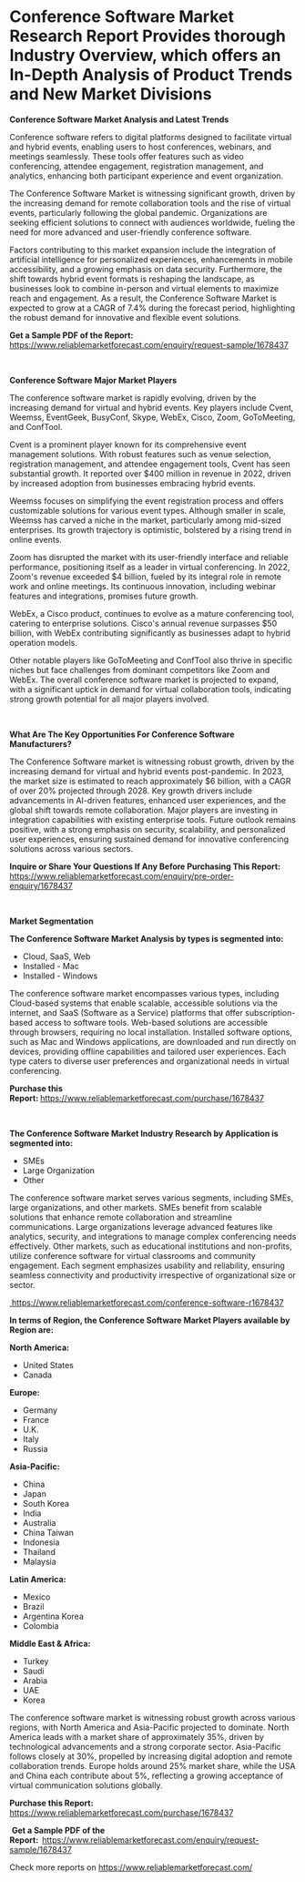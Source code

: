<p><h1>Conference Software Market Research Report Provides thorough Industry Overview, which offers an In-Depth Analysis of Product Trends and New Market Divisions</h1></p><p><strong>Conference Software Market Analysis and Latest Trends</strong></p>
<p><p>Conference software refers to digital platforms designed to facilitate virtual and hybrid events, enabling users to host conferences, webinars, and meetings seamlessly. These tools offer features such as video conferencing, attendee engagement, registration management, and analytics, enhancing both participant experience and event organization.</p><p>The Conference Software Market is witnessing significant growth, driven by the increasing demand for remote collaboration tools and the rise of virtual events, particularly following the global pandemic. Organizations are seeking efficient solutions to connect with audiences worldwide, fueling the need for more advanced and user-friendly conference software.</p><p>Factors contributing to this market expansion include the integration of artificial intelligence for personalized experiences, enhancements in mobile accessibility, and a growing emphasis on data security. Furthermore, the shift towards hybrid event formats is reshaping the landscape, as businesses look to combine in-person and virtual elements to maximize reach and engagement. As a result, the Conference Software Market is expected to grow at a CAGR of 7.4% during the forecast period, highlighting the robust demand for innovative and flexible event solutions.</p></p>
<p><strong>Get a Sample PDF of the Report:&nbsp;</strong> <a href="https://www.reliablemarketforecast.com/enquiry/request-sample/1678437?utm_campaign=2866&utm_medium=2&utm_source=Github&utm_content=ia&utm_term=24032025&utm_id=conference-software">https://www.reliablemarketforecast.com/enquiry/request-sample/1678437</a></p>
<p>&nbsp;</p>
<p><strong>Conference Software Major Market Players</strong></p>
<p><p>The conference software market is rapidly evolving, driven by the increasing demand for virtual and hybrid events. Key players include Cvent, Weemss, EventGeek, BusyConf, Skype, WebEx, Cisco, Zoom, GoToMeeting, and ConfTool.</p><p>Cvent is a prominent player known for its comprehensive event management solutions. With robust features such as venue selection, registration management, and attendee engagement tools, Cvent has seen substantial growth. It reported over $400 million in revenue in 2022, driven by increased adoption from businesses embracing hybrid events.</p><p>Weemss focuses on simplifying the event registration process and offers customizable solutions for various event types. Although smaller in scale, Weemss has carved a niche in the market, particularly among mid-sized enterprises. Its growth trajectory is optimistic, bolstered by a rising trend in online events.</p><p>Zoom has disrupted the market with its user-friendly interface and reliable performance, positioning itself as a leader in virtual conferencing. In 2022, Zoom's revenue exceeded $4 billion, fueled by its integral role in remote work and online meetings. Its continuous innovation, including webinar features and integrations, promises future growth.</p><p>WebEx, a Cisco product, continues to evolve as a mature conferencing tool, catering to enterprise solutions. Cisco's annual revenue surpasses $50 billion, with WebEx contributing significantly as businesses adapt to hybrid operation models.</p><p>Other notable players like GoToMeeting and ConfTool also thrive in specific niches but face challenges from dominant competitors like Zoom and WebEx. The overall conference software market is projected to expand, with a significant uptick in demand for virtual collaboration tools, indicating strong growth potential for all major players involved.</p></p>
<p>&nbsp;</p>
<p><strong>What Are The Key Opportunities For Conference Software Manufacturers?</strong></p>
<p><p>The Conference Software market is witnessing robust growth, driven by the increasing demand for virtual and hybrid events post-pandemic. In 2023, the market size is estimated to reach approximately $6 billion, with a CAGR of over 20% projected through 2028. Key growth drivers include advancements in AI-driven features, enhanced user experiences, and the global shift towards remote collaboration. Major players are investing in integration capabilities with existing enterprise tools. Future outlook remains positive, with a strong emphasis on security, scalability, and personalized user experiences, ensuring sustained demand for innovative conferencing solutions across various sectors.</p></p>
<p><strong>Inquire or Share Your Questions If Any Before Purchasing This Report:</strong> <a href="https://www.reliablemarketforecast.com/enquiry/pre-order-enquiry/1678437?utm_campaign=2866&utm_medium=2&utm_source=Github&utm_content=ia&utm_term=24032025&utm_id=conference-software">https://www.reliablemarketforecast.com/enquiry/pre-order-enquiry/1678437</a></p>
<p>&nbsp;</p>
<p><strong>Market Segmentation</strong></p>
<p><strong>The Conference Software Market Analysis by types is segmented into:</strong></p>
<p><ul><li>Cloud, SaaS, Web</li><li>Installed - Mac</li><li>Installed - Windows</li></ul></p>
<p><p>The conference software market encompasses various types, including Cloud-based systems that enable scalable, accessible solutions via the internet, and SaaS (Software as a Service) platforms that offer subscription-based access to software tools. Web-based solutions are accessible through browsers, requiring no local installation. Installed software options, such as Mac and Windows applications, are downloaded and run directly on devices, providing offline capabilities and tailored user experiences. Each type caters to diverse user preferences and organizational needs in virtual conferencing.</p></p>
<p><strong>Purchase this Report:&nbsp;</strong><a href="https://www.reliablemarketforecast.com/purchase/1678437?utm_campaign=2866&utm_medium=2&utm_source=Github&utm_content=ia&utm_term=24032025&utm_id=conference-software">https://www.reliablemarketforecast.com/purchase/1678437</a></p>
<p>&nbsp;</p>
<p><strong>The Conference Software Market Industry Research by Application is segmented into:</strong></p>
<p><ul><li>SMEs</li><li>Large Organization</li><li>Other</li></ul></p>
<p><p>The conference software market serves various segments, including SMEs, large organizations, and other markets. SMEs benefit from scalable solutions that enhance remote collaboration and streamline communications. Large organizations leverage advanced features like analytics, security, and integrations to manage complex conferencing needs effectively. Other markets, such as educational institutions and non-profits, utilize conference software for virtual classrooms and community engagement. Each segment emphasizes usability and reliability, ensuring seamless connectivity and productivity irrespective of organizational size or sector.</p></p>
<p><a href="https://www.reliablemarketforecast.com/conference-software-r1678437?utm_campaign=2866&utm_medium=2&utm_source=Github&utm_content=ia&utm_term=24032025&utm_id=conference-software">&nbsp;https://www.reliablemarketforecast.com/conference-software-r1678437</a></p>
<p><strong>In terms of Region, the Conference Software Market Players available by Region are:</strong></p>
<p>
    <p> <strong> North America: </strong>
        <ul>
            <li>United States</li>
            <li>Canada</li>
        </ul>
        </p> 
    <p> <strong> Europe: </strong>
        <ul>
            <li>Germany</li>
            <li>France</li>
            <li>U.K.</li>
            <li>Italy</li>
            <li>Russia</li>
        </ul>
        </p> 
    <p> <strong> Asia-Pacific: </strong>
        <ul>
            <li>China</li>
            <li>Japan</li>
            <li>South Korea</li>
            <li>India</li>
            <li>Australia</li>
            <li>China Taiwan</li>
            <li>Indonesia</li>
            <li>Thailand</li>
            <li>Malaysia</li>
        </ul>
        </p> 
    <p> <strong> Latin America: </strong>
        <ul>
            <li>Mexico</li>
            <li>Brazil</li>
            <li>Argentina Korea</li>
            <li>Colombia</li>
        </ul>
        </p> 
    <p> <strong> Middle East & Africa: </strong>
        <ul>
            <li>Turkey</li>
            <li>Saudi</li>
            <li>Arabia</li>
            <li>UAE</li>
            <li>Korea</li>
        </ul>
    </p>
    </p>
<p><p>The conference software market is witnessing robust growth across various regions, with North America and Asia-Pacific projected to dominate. North America leads with a market share of approximately 35%, driven by technological advancements and a strong corporate sector. Asia-Pacific follows closely at 30%, propelled by increasing digital adoption and remote collaboration trends. Europe holds around 25% market share, while the USA and China each contribute about 5%, reflecting a growing acceptance of virtual communication solutions globally.</p></p>
<p><strong>Purchase this Report: </strong><a href="https://www.reliablemarketforecast.com/purchase/1678437?utm_campaign=2866&utm_medium=2&utm_source=Github&utm_content=ia&utm_term=24032025&utm_id=conference-software">https://www.reliablemarketforecast.com/purchase/1678437</a></p>
<p>&nbsp;<strong>Get a Sample PDF of the Report:&nbsp;&nbsp;</strong><a href="https://www.reliablemarketforecast.com/enquiry/request-sample/1678437?utm_campaign=2866&utm_medium=2&utm_source=Github&utm_content=ia&utm_term=24032025&utm_id=conference-software">https://www.reliablemarketforecast.com/enquiry/request-sample/1678437</a></p>
<p><strong></strong></p>
<p>Check more reports on <a href="https://www.reliablemarketforecast.com/?utm_campaign=2866&utm_medium=2&utm_source=Github&utm_content=ia&utm_term=24032025&utm_id=conference-software">https://www.reliablemarketforecast.com/</a></p>